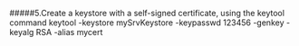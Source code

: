 #####5.Create a keystore with a self-signed certificate, using the keytool command
    keytool -keystore mySrvKeystore -keypasswd 123456 -genkey -keyalg RSA -alias mycert

